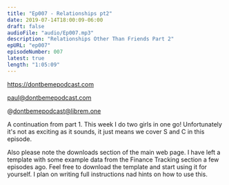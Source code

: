 ```yaml
---
title: "Ep007 - Relationships pt2"
date: 2019-07-14T18:00:09-06:00
draft: false
audioFile: "audio/Ep007.mp3"
description: "Relationships Other Than Friends Part 2"
epURL: "ep007"
episodeNumber: 007
latest: true
length: "1:05:09"
---
```


https://dontbemepodcast.com

paul@dontbemepodcast.com

@dontbemepodcast@librem.one

A continuation from part 1. This week I do two girls in one go!
Unfortunately it's not as exciting as it sounds, it just means we cover S and C in this episode.

Also please note the downloads section of the main web page. I have left a template with some example data from the Finance Tracking section a few episodes ago. 
Feel free to download the template and start using it for yourself. I plan on writing full instructions nad hints on how to use this.